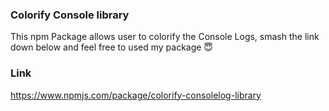 ### Colorify Console library
This npm Package allows user to colorify the Console Logs, smash the link down below and feel free to used my package 😇

### Link
https://www.npmjs.com/package/colorify-consolelog-library

